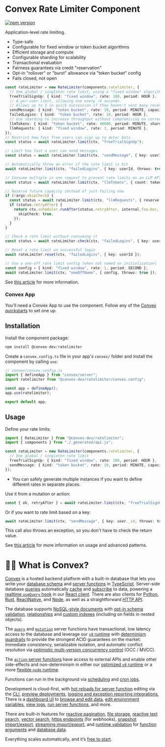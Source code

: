 # Convex Rate Limiter Component

[![npm version](https://badge.fury.io/js/@convex-dev%2Fratelimiter.svg)](https://badge.fury.io/js/@convex-dev%2Fratelimiter)

Application-level rate limiting.

- Type-safe
- Configurable for fixed window or token bucket algorithms
- Efficient storage and compute
- Configurable sharding for scalability
- Transactional evaluation
- Fairness guarantees via credit "reservation"
- Opt-in "rollover" or "burst" allowance via "token bucket" config
- Fails closed, not open

```ts
const rateLimiter = new RateLimiter(components.ratelimiter, {
  // One global / singleton rate limit, using a "fixed window" algorithm.
  freeTrialSignUp: { kind: "fixed window", rate: 100, period: HOUR },
  // A per-user limit, allowing one every ~6 seconds.
  // Allows up to 3 in quick succession if they haven't sent many recently.
  sendMessage: { kind: "token bucket", rate: 10, period: MINUTE, capacity: 3 },
  failedLogins: { kind: "token bucket", rate: 10, period: HOUR },
  // Use sharding to increase throughput without compromising on correctness.
  llmTokens: { kind: "token bucket", rate: 40000, period: MINUTE, shards: 100 },
  llmRequests: { kind: "fixed window", rate: 3, period: MINUTE },
});
// Restrict how fast free users can sign up to deter bots
const status = await rateLimiter.limit(ctx, "freeTrialSignUp");

// Limit how fast a user can send messages
const status = await rateLimiter.limit(ctx, "sendMessage", { key: userId });

// Automatically throw an error if the rate limit is hit
await rateLimiter.limit(ctx, "failedLogins", { key: userId, throws: true });

// Consume multiple in one request to prevent rate limits on an LLM API.
const status = await rateLimiter.limit(ctx, "llmTokens", { count: tokens });

// Reserve future capacity instead of just failing now
if (!args.skipCheck) {
  const status = await rateLimiter.limit(ctx, "llmRequests", { reserve: true });
  if (status.retryAfter) {
    return ctx.scheduler.runAfter(status.retryAfter, internal.foo.bar, {
      skipCheck: true,
    });
  }
}

// Check a rate limit without consuming it
const status = await rateLimiter.check(ctx, "failedLogins", { key: userId });

// Reset a rate limit on successful login
await rateLimiter.reset(ctx, "failedLogins", { key: userId });

// Use a one-off rate limit config (when not named on initialization)
const config = { kind: "fixed window", rate: 1, period: SECOND };
await rateLimiter.limit(ctx, "oneOffName", { config, throws: true });
```

See [this article](https://stack.convex.dev/rate-limiting) for more information.

### Convex App

You'll need a Convex App to use the component. Follow any of the [Convex quickstarts](https://docs.convex.dev/home) to set one up.

## Installation

Install the component package:

```ts
npm install @convex-dev/ratelimiter
```

Create a `convex.config.ts` file in your app's `convex/` folder and install the component by calling `use`:

```ts
// convex/convex.config.js
import { defineApp } from "convex/server";
import ratelimiter from "@convex-dev/ratelimiter/convex.config";

const app = defineApp();
app.use(ratelimiter);

export default app;
```

## Usage

Define your rate limits:

```ts
import { RateLimiter } from "@convex-dev/ratelimiter";
import { components } from "./_generated/api.js";

const rateLimiter = new RateLimiter(components.ratelimiter, {
  // One global / singleton rate limit
  freeTrialSignUp: { kind: "fixed window", rate: 100, period: HOUR },
  sendMessage: { kind: "token bucket", rate: 10, period: MINUTE, capacity: 3 },
});
```

- You can safely generate multiple instances if you want to define different
  rates in separate places.

Use it from a mutation or action:

```ts
const { ok, retryAfter } = await rateLimiter.limit(ctx, "freeTrialSignUp");
```

Or if you want to rate limit based on a key:

```ts
await rateLimiter.limit(ctx, "sendMessage", { key: user._id, throws: true });
```

This call also throws an exception, so you don't have to check the return value.

See [this article](https://stack.convex.dev/rate-limiting) for more information
on usage and advanced patterns.

# 🧑‍🏫 What is Convex?

[Convex](https://convex.dev) is a hosted backend platform with a
built-in database that lets you write your
[database schema](https://docs.convex.dev/database/schemas) and
[server functions](https://docs.convex.dev/functions) in
[TypeScript](https://docs.convex.dev/typescript). Server-side database
[queries](https://docs.convex.dev/functions/query-functions) automatically
[cache](https://docs.convex.dev/functions/query-functions#caching--reactivity) and
[subscribe](https://docs.convex.dev/client/react#reactivity) to data, powering a
[realtime `useQuery` hook](https://docs.convex.dev/client/react#fetching-data) in our
[React client](https://docs.convex.dev/client/react). There are also clients for
[Python](https://docs.convex.dev/client/python),
[Rust](https://docs.convex.dev/client/rust),
[ReactNative](https://docs.convex.dev/client/react-native), and
[Node](https://docs.convex.dev/client/javascript), as well as a straightforward
[HTTP API](https://docs.convex.dev/http-api/).

The database supports
[NoSQL-style documents](https://docs.convex.dev/database/document-storage) with
[opt-in schema validation](https://docs.convex.dev/database/schemas),
[relationships](https://docs.convex.dev/database/document-ids) and
[custom indexes](https://docs.convex.dev/database/indexes/)
(including on fields in nested objects).

The
[`query`](https://docs.convex.dev/functions/query-functions) and
[`mutation`](https://docs.convex.dev/functions/mutation-functions) server functions have transactional,
low latency access to the database and leverage our
[`v8` runtime](https://docs.convex.dev/functions/runtimes) with
[determinism guardrails](https://docs.convex.dev/functions/runtimes#using-randomness-and-time-in-queries-and-mutations)
to provide the strongest ACID guarantees on the market:
immediate consistency,
serializable isolation, and
automatic conflict resolution via
[optimistic multi-version concurrency control](https://docs.convex.dev/database/advanced/occ) (OCC / MVCC).

The [`action` server functions](https://docs.convex.dev/functions/actions) have
access to external APIs and enable other side-effects and non-determinism in
either our
[optimized `v8` runtime](https://docs.convex.dev/functions/runtimes) or a more
[flexible `node` runtime](https://docs.convex.dev/functions/runtimes#nodejs-runtime).

Functions can run in the background via
[scheduling](https://docs.convex.dev/scheduling/scheduled-functions) and
[cron jobs](https://docs.convex.dev/scheduling/cron-jobs).

Development is cloud-first, with
[hot reloads for server function](https://docs.convex.dev/cli#run-the-convex-dev-server) editing via the
[CLI](https://docs.convex.dev/cli),
[preview deployments](https://docs.convex.dev/production/hosting/preview-deployments),
[logging and exception reporting integrations](https://docs.convex.dev/production/integrations/),
There is a
[dashboard UI](https://docs.convex.dev/dashboard) to
[browse and edit data](https://docs.convex.dev/dashboard/deployments/data),
[edit environment variables](https://docs.convex.dev/production/environment-variables),
[view logs](https://docs.convex.dev/dashboard/deployments/logs),
[run server functions](https://docs.convex.dev/dashboard/deployments/functions), and more.

There are built-in features for
[reactive pagination](https://docs.convex.dev/database/pagination),
[file storage](https://docs.convex.dev/file-storage),
[reactive text search](https://docs.convex.dev/text-search),
[vector search](https://docs.convex.dev/vector-search),
[https endpoints](https://docs.convex.dev/functions/http-actions) (for webhooks),
[snapshot import/export](https://docs.convex.dev/database/import-export/),
[streaming import/export](https://docs.convex.dev/production/integrations/streaming-import-export), and
[runtime validation](https://docs.convex.dev/database/schemas#validators) for
[function arguments](https://docs.convex.dev/functions/args-validation) and
[database data](https://docs.convex.dev/database/schemas#schema-validation).

Everything scales automatically, and it’s [free to start](https://www.convex.dev/plans).

